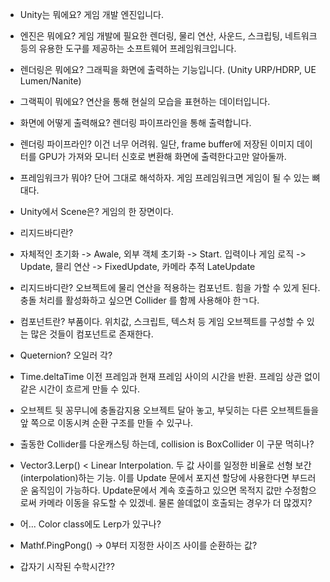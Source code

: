 - Unity는 뭐에요? 게임 개발 엔진입니다.  
- 엔진은 뭐에요? 게임 개발에 필요한 렌더링, 물리 연산, 사운드, 스크립팅, 네트워크 등의 유용한 도구를 제공하는 소프트웨어 프레임워크입니다.
- 렌더링은 뭐에요? 그래픽을 화면에 출력하는 기능입니다. (Unity URP/HDRP, UE Lumen/Nanite)
- 그랙픽이 뭐에요? 연산을 통해 현실의 모습을 표현하는 데이터입니다.
- 화면에 어떻게 출력해요? 렌더링 파이프라인을 통해 출력합니다.
- 렌더링 파이프라인? 이건 너무 어려워. 일단, frame buffer에 저장된 이미지 데이터를 GPU가 가져와 모니터 신호로 변환해 화면에 출력한다고만 알아둘까.
- 프레임워크가 뭐야? 단어 그대로 해석하자. 게임 프레임워크면 게임이 될 수 있는 뼈대다.
- Unity에서 Scene은? 게임의 한 장면이다.
- 리지드바디란?
- 자체적인 초기화 -> Awale, 외부 객체 초기화 -> Start. 입력이나 게임 로직 -> Update, 믈리 연산 -> FixedUpdate, 카메라 추적 LateUpdate
- 리지드바디란? 오브젝트에 물리 연산을 적용하는 컴포넌트. 힘을 가할 수 있게 된다. 충돌 처리를 활성화하고 싶으면 Collider 를 함께 사용해야 한ㄱ다.
- 컴포넌트란? 부품이다. 위치값, 스크립트, 텍스처 등 게임 오브젝트를 구성할 수 있는 많은 것들이 컴포넌트로 존재한다.
- Queternion? 오일러 각?
- Time.deltaTime 이전 프레임과 현재 프레임 사이의 시간을 반환. 프레임 상관 없이 같은 시간이 흐르게 만들 수 있다.
- 오브젝트 뒷 꽁무니에 충돌감지용 오브젝트 달아 놓고, 부딪히는 다른 오브젝트들을 앞 쪽으로 이동시켜 순환 구조를 만들 수 있구나.
- 출동한 Collider를 다운캐스팅 하는데, collision is BoxCollider 이 구문 먹히나?
- Vector3.Lerp() < Linear Interpolation. 두 값 사이를 일정한 비율로 선형 보간(interpolation)하는 기능. 이를 Update 문에서 포지션 할당에 사용한다면 부드러운 움직임이 가능하다. Update문에서 계속 호출하고 있으면 목적지 값만 수정함으로써 카메라 이동을 유도할 수 있겠네. 물론 쓸데없이 호출되는 경우가 더 많겠지? 
- 어... Color class에도 Lerp가 있구나?
- Mathf.PingPong() -> 0부터 지정한 사이즈 사이를 순환하는 값? 

- 갑자기 시작된 수학시간??
